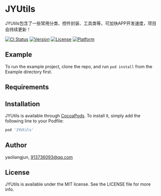 # JYUtils

JYUtils包含了一些常用分类、控件封装、工具类等，可加快APP开发速度，项目会持续更新！


[![CI Status](https://img.shields.io/travis/yaoliangjun/JYUtils.svg?style=flat)](https://travis-ci.org/yaoliangjun/JYUtils)
[![Version](https://img.shields.io/cocoapods/v/JYUtils.svg?style=flat)](https://cocoapods.org/pods/JYUtils)
[![License](https://img.shields.io/cocoapods/l/JYUtils.svg?style=flat)](https://cocoapods.org/pods/JYUtils)
[![Platform](https://img.shields.io/cocoapods/p/JYUtils.svg?style=flat)](https://cocoapods.org/pods/JYUtils)

## Example

To run the example project, clone the repo, and run `pod install` from the Example directory first.

## Requirements

## Installation

JYUtils is available through [CocoaPods](https://cocoapods.org). To install
it, simply add the following line to your Podfile:

```ruby
pod 'JYUtils'
```

## Author

yaoliangjun, 913736093@qq.com

## License

JYUtils is available under the MIT license. See the LICENSE file for more info.
